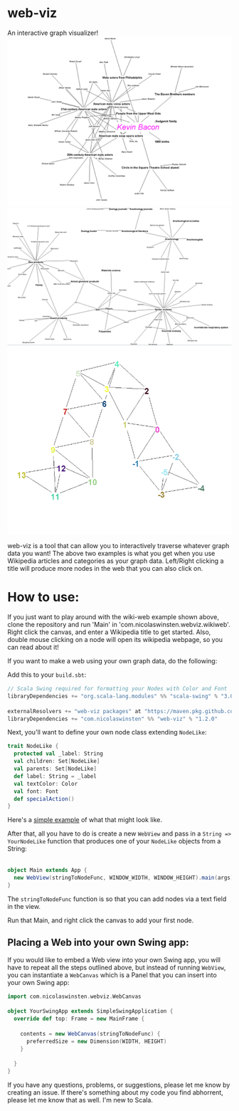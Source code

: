 # web-viz
An interactive graph visualizer!
![Kevin Bacon](/KevinBaconViz.PNG)
![Spider web](/SpiderWebViz.PNG)
![Numbers](/NumbersViz.PNG)

web-viz is a tool that can allow you to interactively traverse whatever graph data you want!
The above two examples is what you get when you use Wikipedia articles and categories as your graph data.
Left/Right clicking a title will produce more nodes in the web that you can also click on.

# How to use:
If you just want to play around with the wiki-web example shown above, clone the repository and run 'Main' in 'com.nicolaswinsten.webviz.wikiweb'. Right click the canvas, and enter a Wikipedia title to get started. Also, double mouse clicking on a node will open its wikipedia webpage, so you can read about it!

If you want to make a web using your own graph data, do the following:

Add this to your `build.sbt`:
```scala
// Scala Swing required for formatting your Nodes with Color and Font
libraryDependencies += "org.scala-lang.modules" %% "scala-swing" % "3.0.0"

externalResolvers += "web-viz packages" at "https://maven.pkg.github.com/NicolasWinsten/web-viz"
libraryDependencies += "com.nicolaswinsten" %% "web-viz" % "1.2.0"
```

Next, you'll want to define your own node class extending `NodeLike`:
```scala
trait NodeLike {
  protected val _label: String
  val children: Set[NodeLike]
  val parents: Set[NodeLike]
  def label: String = _label
  val textColor: Color
  val font: Font
  def specialAction()
}
```

Here's a [simple example](/src/main/scala/com/nicolaswinsten/webviz/example/TrivialExample.scala) of what that might look like.

After that, all you have to do is create a new `WebView` and pass in a `String => YourNodeLike` function that produces one of your `NodeLike` objects from a String:
```scala

object Main extends App {
  new WebView(stringToNodeFunc, WINDOW_WIDTH, WINDOW_HEIGHT).main(args)
}
```
The `stringToNodeFunc` function is so that you can add nodes via a text field in the view.

Run that Main, and right click the canvas to add your first node.

## Placing a Web into your own Swing app:
If you would like to embed a Web view into your own Swing app, you will have to repeat all the steps outlined above, but instead of running `WebView`, you can instantiate a `WebCanvas` which is a Panel that you can insert into your own Swing app:
```scala
import com.nicolaswinsten.webviz.WebCanvas

object YourSwingApp extends SimpleSwingApplication {
  override def top: Frame = new MainFrame {
    
    contents = new WebCanvas(stringToNodeFunc) {
      preferredSize = new Dimension(WIDTH, HEIGHT)
    }
    
  }
}
```

If you have any questions, problems, or suggestions, please let me know by creating an issue. If there's something about my code you find abhorrent, please let me know that as well.  I'm new to Scala.
